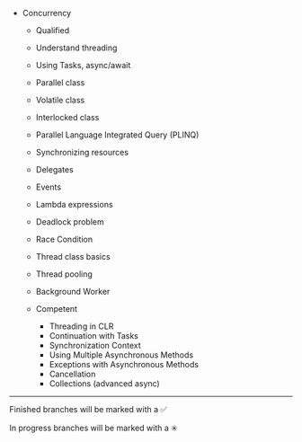 

- Concurrency 

    - Qualified 
	- Understand threading
	- Using Tasks, async/await
	- Parallel class
	- Volatile class
	- Interlocked class
	- Parallel Language Integrated Query (PLINQ)
	- Synchronizing resources
	- Delegates
	- Events
	- Lambda expressions
	- Deadlock problem
	- Race Condition
	- Thread class basics
	- Thread pooling
	- Background Worker
        
		
    - Competent 
    	- Threading in CLR
    	- Continuation with Tasks
    	- Synchronization Context
    	- Using Multiple Asynchronous Methods
    	- Exceptions with Asynchronous Methods
    	- Cancellation
    	- Collections (advanced async)
    	
        

------------------------------------------------------------------------
Finished branches will be marked with a :white_check_mark:

In progress branches will be marked with a :eight_spoked_asterisk:
